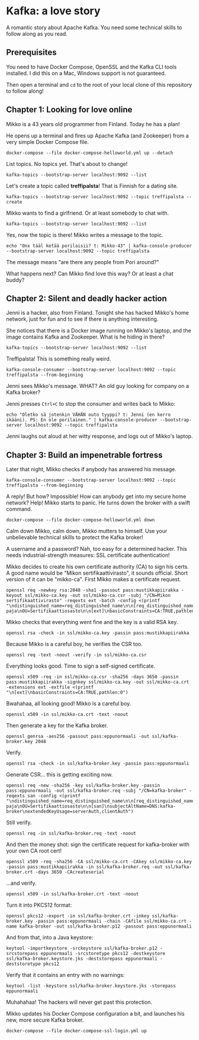 # Kafka: a love story

A romantic story about Apache Kafka. You need some technical skills to 
follow along as you read.

## Prerequisites

You need to have Docker Compose, OpenSSL and the Kafka CLI tools installed.
I did this on a Mac, Windows support is not guaranteed.

Then open a terminal and `cd` to the root of your local clone of this
repository to follow along!

## Chapter 1: Looking for love online

Mikko is a 43 years old programmer from Finland. Today he has a plan!

He opens up a terminal and fires up Apache Kafka (and Zookeeper) from
a very simple Docker Compose file.

    docker-compose --file docker-compose-helloworld.yml up --detach

List topics. No topics yet. That's about to change!
    
    kafka-topics --bootstrap-server localhost:9092 --list

Let's create a topic called **treffipalsta**! That is Finnish for a dating site.

    kafka-topics --bootstrap-server localhost:9092 --topic treffipalsta --create

Mikko wants to find a girlfriend. Or at least somebody to chat with.

    kafka-topics --bootstrap-server localhost:9092 --list

Yes, now the topic is there! Mikko writes a message to the topic.

    echo "Onx tääl ketää porilaisii? t: Mikko-43" | kafka-console-producer --bootstrap-server localhost:9092 --topic treffipalsta

The message means "are there any people from Pori around?"

What happens next? Can Mikko find love this way? Or at least a chat buddy?

## Chapter 2: Silent and deadly hacker action

Jenni is a hacker, also from Finland. Tonight she has hacked Mikko's home network,
just for fun and to see if there is anything interesting.

She notices that there is a Docker image running on Mikko's laptop, and
the image contains Kafka and Zookeeper. What is he hiding in there?

    kafka-topics --bootstrap-server localhost:9092 --list

Treffipalsta! This is something really weird.

    kafka-console-consumer --bootstrap-server localhost:9092 --topic treffipalsta --from-beginning

Jenni sees Mikko's message. WHAT? An old guy looking for company on a Kafka broker?

Jenni presses `Ctrl+C` to stop the consumer and writes back to Mikko:

    echo "Oletko sä jotenkin VÄHÄN outo tyyppi? t: Jenni (en kerro ikääni). PS: En ole porilainen." | kafka-console-producer --bootstrap-server localhost:9092 --topic treffipalsta

Jenni laughs out aloud at her witty response, and logs out of Mikko's laptop.

## Chapter 3: Build an impenetrable fortress

Later that night, Mikko checks if anybody has answered his message.

    kafka-console-consumer --bootstrap-server localhost:9092 --topic treffipalsta --from-beginning

A reply! But how? Impossible! How can anybody get into my secure home network?
Help! Mikko starts to panic. He turns down the broker with a swift command.

    docker-compose --file docker-compose-helloworld.yml down

Calm down Mikko, calm down, Mikko mutters to himself. Use your unbelievable
technical skills to protect the Kafka broker!

A username and a password? Nah, too easy for a determined hacker. This needs
industrial-strength measures: SSL certificate authentication!

Mikko decides to create his own certificate authority (CA) to sign his certs.
A good name would be "Mikon sertifikaattivirasto", it sounds official. Short
version of it can be "mikko-ca". First Mikko makes a certificate request.

    openssl req -newkey rsa:2048 -sha1 -passout pass:mustikkapiirakka -keyout ssl/mikko-ca.key -out ssl/mikko-ca.csr -subj "/CN=Mikon sertifikaattivirasto" -reqexts ext -batch -config <(printf "\ndistinguished_name=req_distinguished_name\n\n[req_distinguished_name]\nC=FI\nST=Uusimaa\nL=Helsinki\nO=Mikon paja\nOU=Sertifikaattiosasto\n\n[ext]\nbasicConstraints=CA:TRUE,pathlen:0")

Mikko checks that everything went fine and the key is a valid RSA key.

    openssl rsa -check -in ssl/mikko-ca.key -passin pass:mustikkapiirakka

Because Mikko is a careful boy, he verifies the CSR too. 

    openssl req -text -noout -verify -in ssl/mikko-ca.csr

Everything looks good. Time to sign a self-signed certificate.

    openssl x509 -req -in ssl/mikko-ca.csr -sha256 -days 3650 -passin pass:mustikkapiirakka -signkey ssl/mikko-ca.key -out ssl/mikko-ca.crt -extensions ext -extfile <(printf "\n[ext]\nbasicConstraints=CA:TRUE,pathlen:0")

Bwahahaa, all looking good! Mikko is a careful boy.

    openssl x509 -in ssl/mikko-ca.crt -text -noout

Then generate a key for the Kafka broker.

    openssl genrsa -aes256 -passout pass:eppunormaali -out ssl/kafka-broker.key 2048

Verify.

    openssl rsa -check -in ssl/kafka-broker.key -passin pass:eppunormaali

Generate CSR... this is getting exciting now.

    openssl req -new -sha256 -key ssl/kafka-broker.key -passin pass:eppunormaali -out ssl/kafka-broker.req -subj "/CN=kafka-broker" -reqexts san -config <(printf "\ndistinguished_name=req_distinguished_name\n\n[req_distinguished_name]\nC=FI\nST=Uusimaa\nL=Helsinki\nO=Mikon paja\nOU=Sertifikaattiosasto\n\n[san]\nsubjectAltName=DNS:kafka-broker\nextendedKeyUsage=serverAuth,clientAuth")

Still verify.

    openssl req -in ssl/kafka-broker.req -text -noout

And then the money shot: sign the certificate request for kafka-broker with your
own CA root cert!

    openssl x509 -req -sha256 -CA ssl/mikko-ca.crt -CAkey ssl/mikko-ca.key -passin pass:mustikkapiirakka -in ssl/kafka-broker.req -out ssl/kafka-broker.crt -days 3650 -CAcreateserial

...and verify.

    openssl x509 -in ssl/kafka-broker.crt -text -noout

Turn it into PKCS12 format:

    openssl pkcs12 -export -in ssl/kafka-broker.crt -inkey ssl/kafka-broker.key -passin pass:eppunormaali -chain -CAfile ssl/mikko-ca.crt -name kafka-broker -out ssl/kafka-broker.p12 -passout pass:eppunormaali

And from that, into a Java keystore:

    keytool -importkeystore -srckeystore ssl/kafka-broker.p12 -srcstorepass eppunormaali -srcstoretype pkcs12 -destkeystore ssl/kafka-broker.keystore.jks -deststorepass eppunormaali -deststoretype pkcs12

Verify that it contains an entry with no warnings:

    keytool -list -keystore ssl/kafka-broker.keystore.jks -storepass eppunormaali



Muhahahaa! The hackers will never get past this protection.




Mikko updates his Docker Compose configuration a bit, and launches his new,
more secure Kafka broker.

    docker-compose --file docker-compose-ssl-login.yml up
